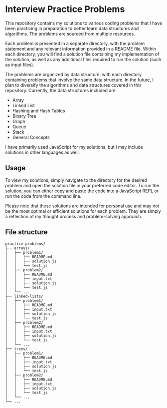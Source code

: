 # Interview Practice Problems

This repository contains my solutions to various coding problems that I have been practicing in preparation to better learn data structures and algorithms. The problems are sourced from multiple resources. 

Each problem is presented in a separate directory, with the problem statement and any relevant information provided in a README file. Within each directory, you will find a solution file containing my implementation of the solution, as well as any additional files required to run the solution (such as input files).

The problems are organized by data structure, with each directory containing problems that involve the same data structure. In the future, I plan to diversify the algorithms and data structures covered in this repository. Currently, the data structures included are:

- Array
- Linked List
- Hashing and Hash Tables
- Binary Tree
- Graph
- Queue
- Stack
- General Concepts

I have primarily used JavaScript for my solutions, but I may include solutions in other languages as well.

## Usage

To view my solutions, simply navigate to the directory for the desired problem and open the solution file in your preferred code editor. To run the solution, you can either copy and paste the code into a JavaScript REPL or run the code from the command line.

Please note that these solutions are intended for personal use and may not be the most optimal or efficient solutions for each problem. They are simply a reflection of my thought process and problem-solving approach.

## File structure
```
practice-problems/
├── arrays/
│   ├── problem1/
│   │   ├── README.md
│   │   ├── solution.js
│   │   └── test.js
│   ├── problem2/
│   │   ├── README.md
│   │   ├── input.txt
│   │   ├── solution.js
│   │   └── test.js
│   └── ...
├── linked-lists/
│   ├── problem1/
│   │   ├── README.md
│   │   ├── input.txt
│   │   ├── solution.js
│   │   └── test.js
│   ├── problem2/
│   │   ├── README.md
│   │   ├── input.txt
│   │   ├── solution.js
│   │   └── test.js
│   └── ...
├── trees/
│   ├── problem1/
│   │   ├── README.md
│   │   ├── input.txt
│   │   ├── solution.js
│   │   └── test.js
│   ├── problem2/
│   │   ├── README.md
│   │   ├── input.txt
│   │   ├── solution.js
│   │   └── test.js
│   └── ...
└── ...
```